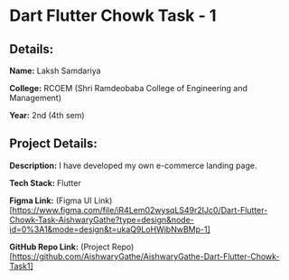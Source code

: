 # Dart Flutter Chowk Task - 1
## Details:

**Name:** Laksh Samdariya

**College:** RCOEM (Shri Ramdeobaba College of Engineering and Management)

**Year:** 2nd (4th sem)

## Project Details:

**Description:** I have developed my own e-commerce landing page. 

**Tech Stack:** Flutter

**Figma Link:** (Figma UI Link)[https://www.figma.com/file/iR4Lem02wysqLS49r2IJc0/Dart-Flutter-Chowk-Task-AishwaryGathe?type=design&node-id=0%3A1&mode=design&t=ukaQ9LoHWibNwBMp-1]

**GitHub Repo Link:** (Project Repo)[https://github.com/AishwaryGathe/AishwaryGathe-Dart-Flutter-Chowk-Task1]
